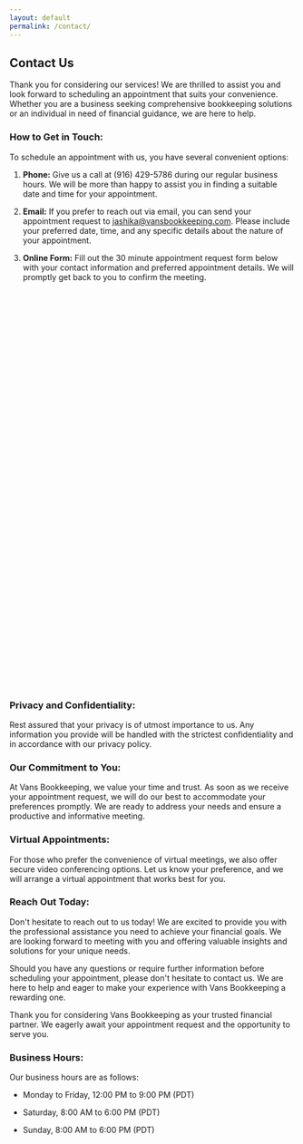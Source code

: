 ```yaml
---
layout: default
permalink: /contact/
---
```


## Contact Us

Thank you for considering our services! We are thrilled to assist you and look forward to scheduling an appointment that suits your convenience. Whether you are a business seeking comprehensive bookkeeping solutions or an individual in need of financial guidance, we are here to help.

### How to Get in Touch:
To schedule an appointment with us, you have several convenient options:

1. **Phone:** Give us a call at (916) 429-5786 during our regular business hours. We will be more than happy to assist you in finding a suitable date and time for your appointment.

2. **Email:** If you prefer to reach out via email, you can send your appointment request to [jashika@vansbookkeeping.com](mailto:jashika@vansbookkeeping.com). Please include your preferred date, time, and any specific details about the nature of your appointment.

3. **Online Form:** Fill out the 30 minute appointment request form below with your contact information and preferred appointment details. We will promptly get back to you to confirm the meeting.
<!-- Calendly inline widget begin -->
<div class="calendly-inline-widget" data-url="https://calendly.com/vansbookkeeping/30min" style="min-width:320px;height:700px;"></div>
<script type="text/javascript" src="https://assets.calendly.com/assets/external/widget.js" async></script>
<!-- Calendly inline widget end -->

### Privacy and Confidentiality:

Rest assured that your privacy is of utmost importance to us. Any information you provide will be handled with the strictest confidentiality and in accordance with our privacy policy.

### Our Commitment to You:

At Vans Bookkeeping, we value your time and trust. As soon as we receive your appointment request, we will do our best to accommodate your preferences promptly. We are ready to address your needs and ensure a productive and informative meeting.


<!-- Location:

If you prefer an in-person appointment, we are conveniently located at [Your Address, City, State, Zip Code]. We have a welcoming office environment designed to make you feel comfortable and at ease. -->

### Virtual Appointments:

For those who prefer the convenience of virtual meetings, we also offer secure video conferencing options. Let us know your preference, and we will arrange a virtual appointment that works best for you.

### Reach Out Today:

Don't hesitate to reach out to us today! We are excited to provide you with the professional assistance you need to achieve your financial goals. We are looking forward to meeting with you and offering valuable insights and solutions for your unique needs.

Should you have any questions or require further information before scheduling your appointment, please don't hesitate to contact us. We are here to help and eager to make your experience with Vans Bookkeeping a rewarding one.

Thank you for considering Vans Bookkeeping as your trusted financial partner. We eagerly await your appointment request and the opportunity to serve you.


### Business Hours:
Our business hours are as follows:

* Monday to Friday, 12:00 PM to 9:00 PM (PDT)

* Saturday, 8:00 AM to 6:00 PM (PDT)

* Sunday, 8:00 AM to 6:00 PM (PDT)

<!-- ### Contact Information:

<address>
    <strong>Jashika Vans</strong>
    <br />1701 Marshall Rd <br />Vacaville, CA 95687
    <br />
</address>
<address>
    <abbr title="Phone">P:</abbr>
    (916) 429-5786
    <br />
    <abbr title="Email">E:</abbr>
    <a href="mailto:#">jashika@vansbookkeeping.com</a>
</address> -->